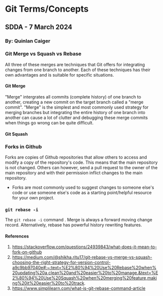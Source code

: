 # Git Terms/Concepts
## SDDA - 7 March 2024
### By: Quinlan Caiger
### Git Merge vs Squash vs Rebase 
All three of these merges are techniques that Git offers for integrating changes from one branch to another. Each of these techniques has their own advantages and is suitable for specific situations. 
#### Git Merge
"Merge" intergrates all commits (complete history) of one branch to another, creating a new commit on the target branch called a "merge commit". "Merge" is the simplest and most commonly used strategy for merging branches but integrating the entire history of one branch into another can cause a lot of clutter and debugging these merge commits when things go wrong can be quite difficult. 
#### Git Squash


### Forks in Github
Forks are copies of Github repositories that allow others to access and modify a copy of the repository's code. 
This means that the main repository is not changed. Others can however, send a pull request to the owner of the main repository 
and with their permission inflict changes to the main repository. 
- Forks are most commonly used to suggest changes to someone else's code or use someone else's code as a starting point/helpful resource for your own project.

### `git rebase -i`
The `git rebase -i` command . Merge is always a forward moving change record. Alternatively, rebase has powerful history rewriting features.

#### References 
1. https://stackoverflow.com/questions/24939843/what-does-it-mean-to-fork-on-github
2. https://medium.com/@shikha.ritu17/git-rebase-vs-merge-vs-squash-choosing-the-right-strategy-for-version-control-a9c9bb97040e#:~:text=%E2%80%94%20Use%20Rebase%20when%20updating%20a,clean%20and%20easier%20to%20manage.&text=%E2%80%94%20Use%20Squash%20when%20merging%20feature,making%20it%20easier%20to%20track.
3. https://www.simplilearn.com/what-is-git-rebase-command-article
